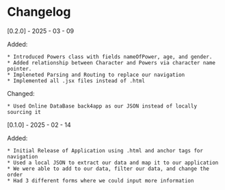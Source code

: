# Changelog

[0.2.0] - 2025 - 03 - 09

Added:

    * Introduced Powers class with fields nameOfPower, age, and gender.
    * Added relationship between Character and Powers via character name pointer.
    * Impleneted Parsing and Routing to replace our navigation
    * Implemented all .jsx files instead of .html
    
Changed:

    * Used Online DataBase back4app as our JSON instead of locally sourcing it


[0.1.0] - 2025 - 02 - 14

Added:

    * Initial Release of Application using .html and anchor tags for navigation
    * Used a local JSON to extract our data and map it to our application
    * We were able to add to our data, filter our data, and change the order
    * Had 3 different forms where we could input more information
